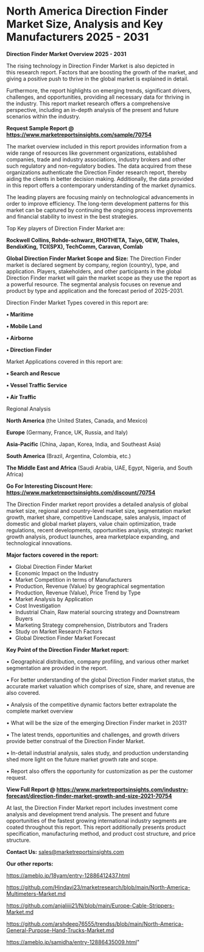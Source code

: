 # North America Direction Finder Market Size, Analysis and Key Manufacturers 2025 - 2031

<Strong> Direction Finder Market Overview 2025 - 2031</strong>

The rising technology in Direction Finder Market is also depicted in this research report. Factors that are boosting the growth of the market, and giving a positive push to thrive in the global market is explained in detail.

Furthermore, the report highlights on emerging trends, significant drivers, challenges, and opportunities, providing all necessary data for thriving in the industry. This report market research offers a comprehensive perspective, including an in-depth analysis of the present and future scenarios within the industry.

<strong>Request Sample Report @ <a href=https://www.marketreportsinsights.com/sample/70754>https://www.marketreportsinsights.com/sample/70754</a></strong>

The market overview included in this report provides information from a wide range of resources like government organizations, established companies, trade and industry associations, industry brokers and other such regulatory and non-regulatory bodies. The data acquired from these organizations authenticate the Direction Finder research report, thereby aiding the clients in better decision making. Additionally, the data provided in this report offers a contemporary understanding of the market dynamics.

The leading players are focusing mainly on technological advancements in order to improve efficiency. The long-term development patterns for this market can be captured by continuing the ongoing process improvements and financial stability to invest in the best strategies.

Top Key players of Direction Finder Market are:

<strong>Rockwell Collins, Rohde-schwarz, RHOTHETA, Taiyo, GEW, Thales, BendixKing, TCI(SPX), TechComm, Caravan, Comlab</strong>

<strong><b>Global Direction Finder Market Scope and Size:</b></strong>
The Direction Finder market is declared segment by company, region (country), type, and application. Players, stakeholders, and other participants in the global Direction Finder market will gain the market scope as they use the report as a powerful resource. The segmental analysis focuses on revenue and product by type and application and the forecast period of 2025-2031.

Direction Finder Market Types covered in this report are:

<strong>• Maritime

• Mobile Land

• Airborne

• Direction Finder</strong>

Market Applications covered in this report are:

<strong>• Search and Rescue

• Vessel Traffic Service

• Air Traffic</strong> 

Regional Analysis

<strong>North America</strong> (the United States, Canada, and Mexico)

<strong>Europe</strong> (Germany, France, UK, Russia, and Italy)

<strong>Asia-Pacific</strong> (China, Japan, Korea, India, and Southeast Asia)

<strong>South America</strong> (Brazil, Argentina, Colombia, etc.)

<strong>The Middle East and Africa</strong> (Saudi Arabia, UAE, Egypt, Nigeria, and South Africa)

<strong>Go For Interesting Discount Here: <a href=https://www.marketreportsinsights.com/discount/70754>https://www.marketreportsinsights.com/discount/70754</a></strong>

The Direction Finder market report provides a detailed analysis of global market size, regional and country-level market size, segmentation market growth, market share, competitive Landscape, sales analysis, impact of domestic and global market players, value chain optimization, trade regulations, recent developments, opportunities analysis, strategic market growth analysis, product launches, area marketplace expanding, and technological innovations.

<strong><b>Major factors covered in the report:</b></strong>
<ul>
  <li>Global Direction Finder Market </li>
  <li>Economic Impact on the Industry</li>
  <li>Market Competition in terms of Manufacturers</li>
  <li>Production, Revenue (Value) by geographical segmentation</li>
  <li>Production, Revenue (Value), Price Trend by Type</li>
  <li>Market Analysis by Application</li>
  <li>Cost Investigation</li>
  <li>Industrial Chain, Raw material sourcing strategy and Downstream Buyers</li>
  <li>Marketing Strategy comprehension, Distributors and Traders</li>
  <li>Study on Market Research Factors</li>
  <li>Global Direction Finder Market Forecast</li>
</ul>

<strong><b>Key Point of the Direction Finder Market report:</b></strong>

• Geographical distribution, company profiling, and various other market segmentation are provided in the report.

• For better understanding of the global Direction Finder market status, the accurate market valuation which comprises of size, share, and revenue are also covered.

• Analysis of the competitive dynamic factors better extrapolate the complete market overview

• What will be the size of the emerging Direction Finder market in 2031?

• The latest trends, opportunities and challenges, and growth drivers provide better construal of the Direction Finder Market.

• In-detail industrial analysis, sales study, and production understanding shed more light on the future market growth rate and scope.

• Report also offers the opportunity for customization as per the customer request.

<strong><b>View Full Report @ <a href=https://www.marketreportsinsights.com/industry-forecast/direction-finder-market-growth-and-size-2021-70754>https://www.marketreportsinsights.com/industry-forecast/direction-finder-market-growth-and-size-2021-70754</a></b></strong>


At last, the Direction Finder Market report includes investment come analysis and development trend analysis. The present and future opportunities of the fastest growing international industry segments are coated throughout this report. This report additionally presents product specification, manufacturing method, and product cost structure, and price structure.

<strong>Contact Us:</strong>
sales@marketreportsinsights.com

<strong>Our other reports:</strong>

<a href=https://ameblo.jp/18yam/entry-12886412437.html>https://ameblo.jp/18yam/entry-12886412437.html</a>

<a href=https://github.com/Hindavi23/marketresearch/blob/main/North-America-Multimeters-Market.md>https://github.com/Hindavi23/marketresearch/blob/main/North-America-Multimeters-Market.md</a>

<a href=https://github.com/anjaliiii21/N/blob/main/Europe-Cable-Strippers-Market.md>https://github.com/anjaliiii21/N/blob/main/Europe-Cable-Strippers-Market.md</a>

<a href=https://github.com/arshdeep76555/trendss/blob/main/North-America-General-Purpose-Hand-Trucks-Market.md>https://github.com/arshdeep76555/trendss/blob/main/North-America-General-Purpose-Hand-Trucks-Market.md</a>

<a href=https://ameblo.jp/samidha/entry-12886435009.html>https://ameblo.jp/samidha/entry-12886435009.html</a>"
